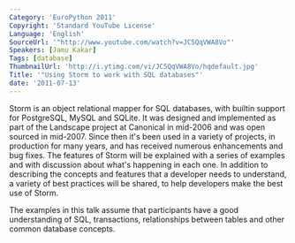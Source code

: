 ```yaml
---
Category: 'EuroPython 2011'
Copyright: 'Standard YouTube License'
Language: 'English'
SourceUrl: '"http://www.youtube.com/watch?v=JC5QqVWA8Vo"'
Speakers: [Jamu Kakar]
Tags: [database]
ThumbnailUrl: 'http://i.ytimg.com/vi/JC5QqVWA8Vo/hqdefault.jpg'
Title: '"Using Storm to work with SQL databases"'
date: '2011-07-13'
---
```

Storm is an object relational mapper for SQL databases, with builtin support
for PostgreSQL, MySQL and SQLite. It was designed and implemented as part of
the Landscape project at Canonical in mid-2006 and was open sourced in
mid-2007. Since then it's been used in a variety of projects, in production
for many years, and has received numerous enhancements and bug fixes. The
features of Storm will be explained with a series of examples and with
discussion about what's happening in each one. In addition to describing the
concepts and features that a developer needs to understand, a variety of best
practices will be shared, to help developers make the best use of Storm.

The examples in this talk assume that participants have a good understanding
of SQL, transactions, relationships between tables and other common database
concepts.

